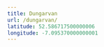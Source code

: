 ```yaml
---
title: Dungarvan
url: /dungarvan/
latitude: 52.586717500000006
longitude: -7.095370000000001
---
```

